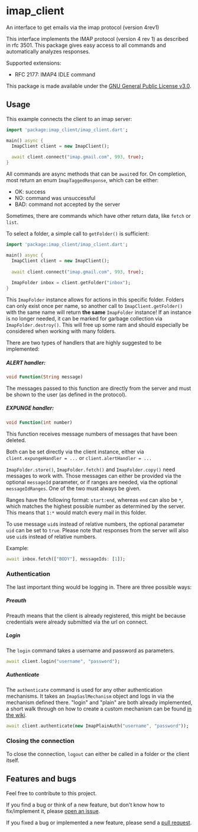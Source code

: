 # imap_client

An interface to get emails via the imap protocol (version 4rev1) 

This interface implements the IMAP protocol (version 4 rev 1) as described in rfc 3501.
This package gives easy access to all commands and automatically analyzes responses.

Supported extensions:
* RFC 2177: IMAP4 IDLE command

This package is made available under the [GNU General Public License v3.0](https://github.com/michaelspiss/ImapClient/blob/master/LICENSE).

## Usage

This example connects the client to an imap server:

```dart
import 'package:imap_client/imap_client.dart';

main() async {
  ImapClient client = new ImapClient();
  
  await client.connect("imap.gmail.com", 993, true);
}
```

All commands are async methods that can be `await`ed for. On completion,
most return an enum `ImapTaggedResponse`, which can be either:
* OK: success
* NO: command was unsuccessful
* BAD: command not accepted by the server

Sometimes, there are commands which have  other return data, like `fetch` or `list`.

To select a folder, a simple call to `getFolder()` is sufficient:
```dart
import 'package:imap_client/imap_client.dart';

main() async {
  ImapClient client = new ImapClient();
  
  await client.connect("imap.gmail.com", 993, true);
  
  ImapFolder inbox = client.getFolder("inbox");
}
```
This `ImapFolder` instance allows for actions in this specific folder.
Folders can only exist once per name, so another call to `ImapClient.getFolder()` with
the same name will return **the same** `ImapFolder` instance! If an instance
is no longer needed, it can be marked for garbage collection via `ImapFolder.destroy()`.
This will free up some ram and should especially be considered when working with
many folders.

There are two types of handlers that are highly suggested to be implemented:
##### ALERT handler:
```dart
void Function(String message)
```
The messages passed to this function are directly from the server and must be
shown to the user (as defined in the protocol).

##### EXPUNGE handler:
```dart
void Function(int number)
```
This function receives message numbers of messages that have been deleted.

Both can be set directly via the client instance, either via `client.expungeHandler = ...`
or `client.alertHandler = ...`

`ImapFolder.store()`, `ImapFolder.fetch()` and `ImapFolder.copy()` need messages to work with.
Those messages can either be provided via the optional `messageId` parameter, or if ranges are needed,
via the optional `messageIdRanges`. One of the two must always be given.

Ranges have the following format: `start:end`, whereas `end` can also be `*`, which matches the
highest possible number as determined by the server. This means that `1:*` would match every mail in this folder.

To use message `uid`s instead of relative numbers, the optional parameter `uid` can be set to `true`.
Please note that responses from the server will also use `uid`s instead of relative numbers.

Example:
```dart
await inbox.fetch(["BODY"], messageIds: [1]);
```

### Authentication
The last important thing would be logging in. There are three possible ways:

##### Preauth
Preauth means that the client is already registered, this might be because credentials were
already submitted via the url on connect.

##### Login
The `login` command takes a username and password as parameters.
```dart
await client.login("username", "password");
``` 

##### Authenticate
The `authenticate` command is used for any other authentication mechanisms. It takes an
`ImapSaslMechanism` object and logs in via the mechanism defined there. "login" and "plain"
are both already implemented, a short walk through on how to create a custom mechanism can
be found [in the wiki](https://github.com/michaelspiss/imap_client/wiki/Create-custom-SASL-(authentication)-mechanism).

```dart
await client.authenticate(new ImapPlainAuth("username", "password"));
```
### Closing the connection
To close the connection, `logout` can either be called in a folder or the client itself.

## Features and bugs
Feel free to contribute to this project.

If you find a bug or think of a new feature, but don't know how to fix/implement it, please [open an issue](https://github.com/michaelspiss/imap_client/issues).

If you fixed a bug or implemented a new feature, please send a [pull request](https://github.com/michaelspiss/imap_client/pulls).
